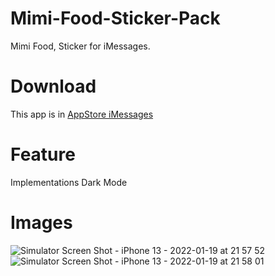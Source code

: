 # Mimi-Food-Sticker-Pack
Mimi Food, Sticker for iMessages.

# Download
This app is in [AppStore iMessages](https://apps.apple.com/ru/app/mimi-food-sticker-pack-1/id1571780783)

# Feature 
Implementations Dark Mode

# Images 
![Simulator Screen Shot - iPhone 13 - 2022-01-19 at 21 57 52](https://user-images.githubusercontent.com/76389117/150200662-84fafb57-84c3-4f0f-8b34-87244d52213b.png)
![Simulator Screen Shot - iPhone 13 - 2022-01-19 at 21 58 01](https://user-images.githubusercontent.com/76389117/150200917-eb0589e8-7c0a-4c04-bdbc-efaecb0c8215.png)


